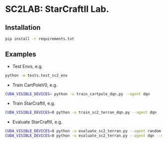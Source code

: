 # SC2LAB: StarCraftII Lab.

## Installation
```bash
pip install -r requirements.txt
```
## Examples

- Test Envs, e.g.
```bash
python -m tests.test_sc2_env
```

- Train CartPoleV0, e.g.
```bash
CUDA_VISIBLE_DEVICES= python -u train_cartpole_dqn.py --agent dqn
```

- Train StarCraftII, e.g.
```bash
CUDA_VISIBLE_DEVICES=0 python -u train_sc2_terran_dqn.py --agent dqn
```

- Evaluate StarCraftII, e.g.
```bash
CUDA_VISIBLE_DEVICES=0 python -u evaluate_sc2_terran.py --agent random --difficulty '2'
CUDA_VISIBLE_DEVICES=0 python -u evaluate_sc2_terran.py --agent dqn --difficulty '2' --init_model_path checkpoints/REPLACED_WITH_YOUR_MODEL_NAME
```
